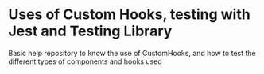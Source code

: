 # Uses of Custom Hooks, testing with Jest and Testing Library

Basic help repository to know the use of CustomHooks, and how to test the different types of components and hooks used
